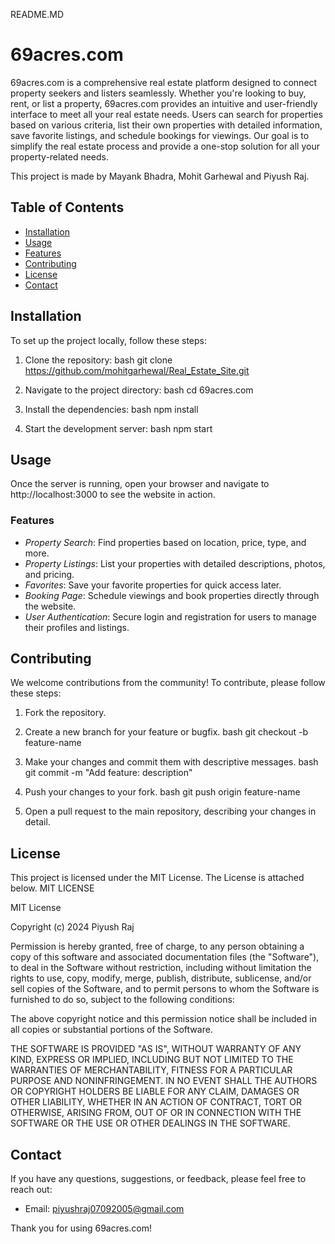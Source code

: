 README.MD 

# 69acres.com

69acres.com is a comprehensive real estate platform designed to connect property seekers and listers seamlessly. Whether you're looking to buy, rent, or list a property, 69acres.com provides an intuitive and user-friendly interface to meet all your real estate needs. Users can search for properties based on various criteria, list their own properties with detailed information, save favorite listings, and schedule bookings for viewings. Our goal is to simplify the real estate process and provide a one-stop solution for all your property-related needs.

This project is made by Mayank Bhadra, Mohit Garhewal and Piyush Raj.

## Table of Contents
- [Installation](#installation)
- [Usage](#usage)
- [Features](#features)
- [Contributing](#contributing)
- [License](#license)
- [Contact](#contact)

## Installation

To set up the project locally, follow these steps:

1. Clone the repository:
    bash
    git clone https://github.com/mohitgarhewal/Real_Estate_Site.git
    

2. Navigate to the project directory:
    bash
    cd 69acres.com
    

3. Install the dependencies:
    bash
    npm install
    

4. Start the development server:
    bash
    npm start
    

## Usage

Once the server is running, open your browser and navigate to http://localhost:3000 to see the website in action.

### Features

- *Property Search*: Find properties based on location, price, type, and more.
- *Property Listings*: List your properties with detailed descriptions, photos, and pricing.
- *Favorites*: Save your favorite properties for quick access later.
- *Booking Page*: Schedule viewings and book properties directly through the website.
- *User Authentication*: Secure login and registration for users to manage their profiles and listings.

## Contributing

We welcome contributions from the community! To contribute, please follow these steps:

1. Fork the repository.
2. Create a new branch for your feature or bugfix.
    bash
    git checkout -b feature-name
    
3. Make your changes and commit them with descriptive messages.
    bash
    git commit -m "Add feature: description"
    
4. Push your changes to your fork.
    bash
    git push origin feature-name
    
5. Open a pull request to the main repository, describing your changes in detail.

## License

This project is licensed under the MIT License. The License is attached below.
MIT LICENSE 

MIT License

Copyright (c) 2024 Piyush Raj

Permission is hereby granted, free of charge, to any person obtaining a copy
of this software and associated documentation files (the "Software"), to deal
in the Software without restriction, including without limitation the rights
to use, copy, modify, merge, publish, distribute, sublicense, and/or sell
copies of the Software, and to permit persons to whom the Software is
furnished to do so, subject to the following conditions:

The above copyright notice and this permission notice shall be included in all
copies or substantial portions of the Software.

THE SOFTWARE IS PROVIDED "AS IS", WITHOUT WARRANTY OF ANY KIND, EXPRESS OR
IMPLIED, INCLUDING BUT NOT LIMITED TO THE WARRANTIES OF MERCHANTABILITY,
FITNESS FOR A PARTICULAR PURPOSE AND NONINFRINGEMENT. IN NO EVENT SHALL THE
AUTHORS OR COPYRIGHT HOLDERS BE LIABLE FOR ANY CLAIM, DAMAGES OR OTHER
LIABILITY, WHETHER IN AN ACTION OF CONTRACT, TORT OR OTHERWISE, ARISING FROM,
OUT OF OR IN CONNECTION WITH THE SOFTWARE OR THE USE OR OTHER DEALINGS IN THE
SOFTWARE.

## Contact

If you have any questions, suggestions, or feedback, please feel free to reach out:

- Email: piyushraj07092005@gmail.com


Thank you for using 69acres.com!
